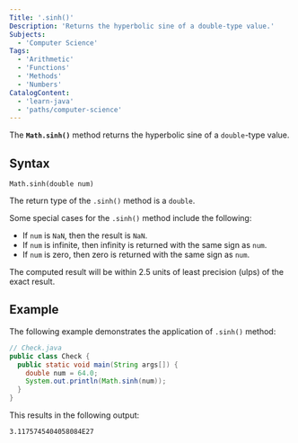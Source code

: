 ```yaml
---
Title: '.sinh()'
Description: 'Returns the hyperbolic sine of a double-type value.'
Subjects:
  - 'Computer Science'
Tags:
  - 'Arithmetic'
  - 'Functions'
  - 'Methods'
  - 'Numbers'
CatalogContent:
  - 'learn-java'
  - 'paths/computer-science'
---
```


The **`Math.sinh()`** method returns the hyperbolic sine of a `double`-type value.

## Syntax

```pseudo
Math.sinh(double num)
```

The return type of the `.sinh()` method is a `double`.

Some special cases for the `.sinh()` method include the following:

- If `num` is `NaN`, then the result is `NaN`.
- If `num` is infinite, then infinity is returned with the same sign as `num`.
- If `num` is zero, then zero is returned with the same sign as `num`.

The computed result will be within 2.5 units of least precision (ulps) of the exact result.

## Example

The following example demonstrates the application of `.sinh()` method:

```java
// Check.java
public class Check {
  public static void main(String args[]) {
    double num = 64.0;
    System.out.println(Math.sinh(num));
  }
}
```

This results in the following output:

```shell
3.1175745404058084E27
```
